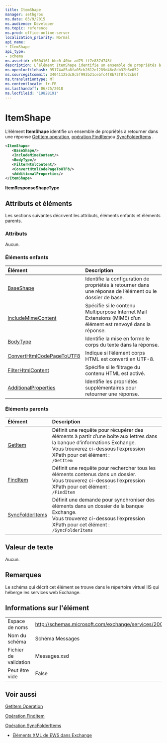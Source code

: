 ```yaml
---
title: ItemShape
manager: sethgros
ms.date: 03/9/2015
ms.audience: Developer
ms.topic: reference
ms.prod: office-online-server
localization_priority: Normal
api_name:
- ItemShape
api_type:
- schema
ms.assetid: c5604161-bbc0-40bc-ad75-ff7e837d745f
description: L’élément ItemShape identifie un ensemble de propriétés à retourner dans une opération GetItem, FindItem opération ou une réponse d’opération SyncFolderItems.
ms.openlocfilehash: 95174a85a8fa05cb2612e1289d46c8db32b6e052
ms.sourcegitcommit: 34041125dc8c5f993b21cebfc4f8b72f0fd2cb6f
ms.translationtype: MT
ms.contentlocale: fr-FR
ms.lasthandoff: 06/25/2018
ms.locfileid: "19828191"
---
```

# <a name="itemshape"></a>ItemShape

L’élément **ItemShape** identifie un ensemble de propriétés à retourner dans une réponse [GetItem operation](getitem-operation.md), [opération FindItem](finditem-operation.md)ou [SyncFolderItems](syncfolderitems-operation.md) . 
  
```XML
<ItemShape>
   <BaseShape/>
   <IncludeMimeContent/>
   <BodyType/>
   <FilterHtmlContent/>
   <ConvertHtmlCodePageToUTF8/>
   <AdditionalProperties/>
</ItemShape>
```

 **ItemResponseShapeType**
## <a name="attributes-and-elements"></a>Attributs et éléments

Les sections suivantes décrivent les attributs, éléments enfants et éléments parents.
  
### <a name="attributes"></a>Attributs

Aucun.
  
### <a name="child-elements"></a>Éléments enfants

|**Élément**|**Description**|
|:-----|:-----|
|[BaseShape](baseshape.md) <br/> |Identifie la configuration de propriétés à retourner dans une réponse de l’élément ou le dossier de base.  <br/> |
|[IncludeMimeContent](includemimecontent.md) <br/> |Spécifie si le contenu Multipurpose Internet Mail Extensions (MIME) d’un élément est renvoyé dans la réponse.  <br/> |
|[BodyType](bodytype.md) <br/> |Identifie la mise en forme le corps du texte dans la réponse.  <br/> |
|[ConvertHtmlCodePageToUTF8](converthtmlcodepagetoutf8.md) <br/> |Indique si l’élément corps HTML est converti en UTF-8.  <br/> |
|[FilterHtmlContent](filterhtmlcontent.md) <br/> |Spécifie si le filtrage du contenu HTML est activé.  <br/> |
|[AdditionalProperties](additionalproperties.md) <br/> |Identifie les propriétés supplémentaires pour retourner une réponse.  <br/> |
   
### <a name="parent-elements"></a>Éléments parents

|**Élément**|**Description**|
|:-----|:-----|
|[GetItem](getitem.md) <br/> |Définit une requête pour récupérer des éléments à partir d’une boîte aux lettres dans la banque d’informations Exchange.  <br/> Vous trouverez ci-dessous l’expression XPath pour cet élément :  <br/>  `/GetItem` <br/> |
|[FindItem](finditem.md) <br/> |Définit une requête pour rechercher tous les éléments contenus dans un dossier.  <br/> Vous trouverez ci-dessous l’expression XPath pour cet élément :  <br/>  `/FindItem` <br/> |
|[SyncFolderItems](syncfolderitems.md) <br/> |Définit une demande pour synchroniser des éléments dans un dossier de la banque Exchange.  <br/> Vous trouverez ci-dessous l’expression XPath pour cet élément :  <br/>  `/SyncFolderItems` <br/> |
   
## <a name="text-value"></a>Valeur de texte

Aucun.
  
## <a name="remarks"></a>Remarques

Le schéma qui décrit cet élément se trouve dans le répertoire virtuel IIS qui héberge les services web Exchange.
  
## <a name="element-information"></a>Informations sur l'élément

|||
|:-----|:-----|
|Espace de noms  <br/> |http://schemas.microsoft.com/exchange/services/2006/messages  <br/> |
|Nom du schéma  <br/> |Schéma Messages  <br/> |
|Fichier de validation  <br/> |Messages.xsd  <br/> |
|Peut être vide  <br/> |False  <br/> |
   
## <a name="see-also"></a>Voir aussi



[GetItem Operation](getitem-operation.md)
  
[Opération FindItem](finditem-operation.md)
  
[Opération SyncFolderItems](syncfolderitems-operation.md)


- [Éléments XML de EWS dans Exchange](ews-xml-elements-in-exchange.md)

